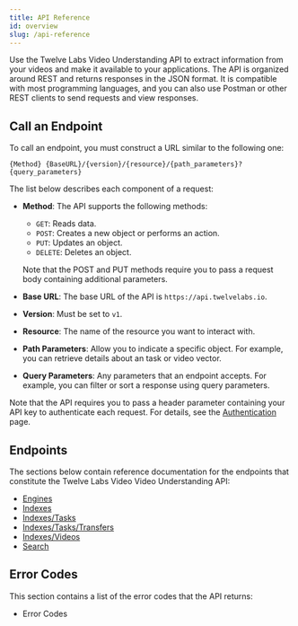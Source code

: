 ```yaml
---
title: API Reference
id: overview
slug: /api-reference
---
```


Use the Twelve Labs Video Understanding API to extract information from your videos and make it available to your applications. The API is organized around REST and returns responses in the JSON format. It is compatible with most programming languages, and you can also use Postman or other REST clients to send requests and view responses.

## Call an Endpoint

To call an endpoint, you must construct a URL similar to the following one:

```
{Method} {BaseURL}/{version}/{resource}/{path_parameters}?{query_parameters}
```

The list below describes each component of a request:
- **Method**: The API supports the following methods:
  - `GET`: Reads data.
  - `POST`: Creates a new object or performs an action.
  - `PUT`: Updates an object.
  - `DELETE`: Deletes an object.
  
  Note that the POST and PUT methods require you to pass a request body containing additional parameters.

- **Base URL**: The base URL of the API is `https://api.twelvelabs.io`.
- **Version**: Must be set to `v1`.
- **Resource**: The name of the resource you want to interact with.
- **Path Parameters**: Allow you to indicate a specific object. For example, you can retrieve details about an task or video vector.
- **Query Parameters**: Any parameters that an endpoint accepts. For example, you can filter or sort a response using query parameters.

Note that the API requires you to pass a header parameter containing your API key to authenticate each request. For details, see the [Authentication](/guides/authentication) page.

## Endpoints

The sections below contain reference documentation for the endpoints that constitute the Twelve Labs Video Video Understanding API:

- [Engines](/api-reference/engines)
- [Indexes](/api-reference/indexes)
- [Indexes/Tasks](/api-reference/indexes-tasks)
- [Indexes/Tasks/Transfers](/api-reference/indexes-tasks-transfers)
- [Indexes/Videos](/api-reference/indexes-videos)
- [Search](/api-reference/search)

<!--TODO: Add links-->

## Error Codes
This section contains a list of the error codes that the API returns:

- Error Codes

<!--TODO: Add link-->



